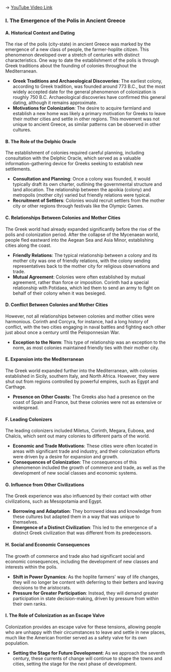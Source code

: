 -> [YouTube Video Link](https://www.youtube.com/watch?v=0Z71ZmfYE08&list=PL023BCE5134243987&index=7&pp=iAQB)

### I. The Emergence of the Polis in Ancient Greece
#### A. Historical Context and Dating

The rise of the polis (city-state) in ancient Greece was marked by the emergence of a new class of people, the farmer-hoplite citizen. This phenomenon developed over a stretch of centuries with distinct characteristics. One way to date the establishment of the polis is through Greek traditions about the founding of colonies throughout the Mediterranean.

- **Greek Traditions and Archaeological Discoveries**: The earliest colony, according to Greek tradition, was founded around 773 B.C., but the most widely accepted date for the general phenomenon of colonization is roughly 750 B.C. Archaeological discoveries have confirmed this general dating, although it remains approximate.
- **Motivations for Colonization**: The desire to acquire farmland and establish a new home was likely a primary motivation for Greeks to leave their mother cities and settle in other regions. This movement was not unique to ancient Greece, as similar patterns can be observed in other cultures.

#### B. The Role of the Delphic Oracle

The establishment of colonies required careful planning, including consultation with the Delphic Oracle, which served as a valuable information-gathering device for Greeks seeking to establish new settlements.

- **Consultation and Planning**: Once a colony was founded, it would typically draft its own charter, outlining the governmental structure and land allocation. The relationship between the apoikia (colony) and metropolis (mother city) varied but friendly relations were typical.
- **Recruitment of Settlers**: Colonies would recruit settlers from the mother city or other regions through festivals like the Olympic Games.

#### C. Relationships Between Colonies and Mother Cities

The Greek world had already expanded significantly before the rise of the polis and colonization period. After the collapse of the Mycenaean world, people fled eastward into the Aegean Sea and Asia Minor, establishing cities along the coast.

- **Friendly Relations**: The typical relationship between a colony and its mother city was one of friendly relations, with the colony sending representatives back to the mother city for religious observations and trade.
- **Mutual Agreement**: Colonies were often established by mutual agreement, rather than force or imposition. Corinth had a special relationship with Potidaea, which led them to send an army to fight on behalf of their colony when it was besieged.

#### D. Conflict Between Colonies and Mother Cities

However, not all relationships between colonies and mother cities were harmonious. Corinth and Corcyra, for instance, had a long history of conflict, with the two cities engaging in naval battles and fighting each other just about once a century until the Peloponnesian War.

- **Exception to the Norm**: This type of relationship was an exception to the norm, as most colonies maintained friendly ties with their mother city.

#### E. Expansion into the Mediterranean

The Greek world expanded further into the Mediterranean, with colonies established in Sicily, southern Italy, and North Africa. However, they were shut out from regions controlled by powerful empires, such as Egypt and Carthage.

- **Presence on Other Coasts**: The Greeks also had a presence on the coast of Spain and France, but these colonies were not as extensive or widespread.

#### F. Leading Colonizers

The leading colonizers included Miletus, Corinth, Megara, Euboea, and Chalcis, which sent out many colonies to different parts of the world.

- **Economic and Trade Motivations**: These cities were often located in areas with significant trade and industry, and their colonization efforts were driven by a desire for expansion and growth.
- **Consequences of Colonization**: The consequences of this phenomenon included the growth of commerce and trade, as well as the development of new social classes and economic systems.

#### G. Influence from Other Civilizations

The Greek experience was also influenced by their contact with other civilizations, such as Mesopotamia and Egypt.

- **Borrowing and Adaptation**: They borrowed ideas and knowledge from these cultures but adapted them in a way that was unique to themselves.
- **Emergence of a Distinct Civilization**: This led to the emergence of a distinct Greek civilization that was different from its predecessors.

#### H. Social and Economic Consequences

The growth of commerce and trade also had significant social and economic consequences, including the development of new classes and interests within the polis.

- **Shift in Power Dynamics**: As the hoplite farmers' way of life changes, they will no longer be content with deferring to their betters and leaving decisions to the aristocrats.
- **Pressure for Greater Participation**: Instead, they will demand greater participation in state decision-making, driven by pressure from within their own ranks.

#### I. The Role of Colonization as an Escape Valve

Colonization provides an escape valve for these tensions, allowing people who are unhappy with their circumstances to leave and settle in new places, much like the American frontier served as a safety valve for its own population.

- **Setting the Stage for Future Development**: As we approach the seventh century, these currents of change will continue to shape the towns and cities, setting the stage for the next phase of development.